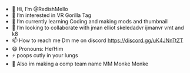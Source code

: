 - 👋 Hi, I’m @RedishMello
- 👀 I’m interested in VR Gorilla Tag
- 🌱 I’m currently learning Coding and making mods and thumbnail
- 💞️ I’m looking to collaborate with jman elliot skeledadvr ijmanvr vmt and k8
- 📫 How to reach me Dm me on discord https://discord.gg/uK4JNnTtZT
- 😄 Pronouns: He/Him
- ⚡ poops cutly in your lungs
- 👀 Also im making a comp team name MM Monke Monke
